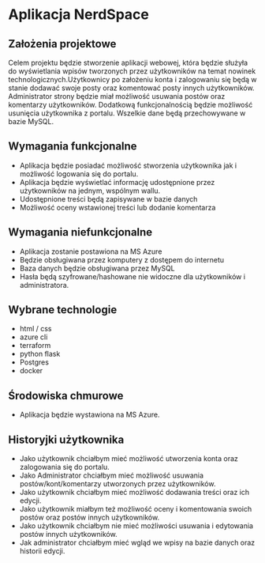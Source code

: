 # Aplikacja NerdSpace

## Założenia projektowe

Celem projektu będzie stworzenie aplikacji webowej, która będzie służyła do wyświetlania wpisów tworzonych przez użytkowników na temat nowinek technologicznych.Użytkownicy po założeniu konta i zalogowaniu się będą w stanie dodawać swoje posty oraz komentować posty innych użytkowników. Administrator strony będzie miał możliwość usuwania postów oraz komentarzy użytkowników. Dodatkową funkcjonalnością będzie możliwość usunięcia użytkownika z portalu. Wszelkie dane będą przechowywane w bazie MySQL.

## Wymagania funkcjonalne

- Aplikacja będzie posiadać możliwość stworzenia użytkownika jak i możliwość logowania się
do portalu.
- Aplikacja będzie wyświetlać informację udostępnione przez użytkowników na jednym,
wspólnym wallu.
- Udostępnione treści będą zapisywane w bazie danych
- Możliwość oceny wstawionej treści lub dodanie komentarza

## Wymagania niefunkcjonalne
- Aplikacja zostanie postawiona na MS Azure
- Będzie obsługiwana przez komputery z dostępem do internetu
- Baza danych będzie obsługiwana przez MySQL
- Hasła będą szyfrowane/hashowane nie widoczne dla użytkowników i administratora.
 
## Wybrane technologie
- html / css
- azure cli
- terraform
- python flask
- Postgres
- docker

## Środowiska chmurowe
- Aplikacja będzie wystawiona na MS Azure.

## Historyjki użytkownika

- Jako użytkownik chciałbym mieć możliwość utworzenia konta oraz zalogowania się do
portalu.
- Jako Administrator chciałbym mieć możliwość usuwania postów/kont/komentarzy
utworzonych przez użytkowników.
- Jako użytkownik chciałbym mieć możliwość dodawania treści oraz ich edycji.
- Jako użytkownik miałbym też możliwość oceny i komentowania swoich postów oraz postów
innych użytkowników.
- Jako użytkownik chciałbym nie mieć możliwości usuwania i edytowania postów innych
użytkowników.
- Jak administrator chciałbym mieć wgląd we wpisy na bazie danych oraz historii edycji. 
